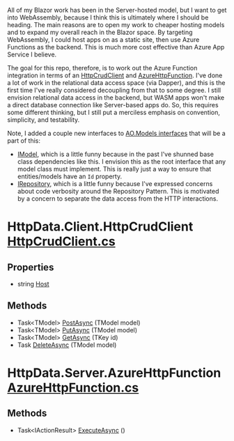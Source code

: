 All of my Blazor work has been in the Server-hosted model, but I want to get into WebAssembly, because I think this is ultimately where I should be heading. The main reasons are to open my work to cheaper hosting models and to expand my overall reach in the Blazor space. By targeting WebAssembly, I could host apps on as a static site, then use Azure Functions as the backend. This is much more cost effective than Azure App Service I believe.

The goal for this repo, therefore, is to work out the Azure Function integration in terms of an [HttpCrudClient](https://github.com/adamfoneil/HttpData/blob/master/HttpData.Client/HttpCrudClient.cs) and [AzureHttpFunction](https://github.com/adamfoneil/HttpData/blob/master/HttpData.Server/AzureHttpFunction.cs). I've done a lot of work in the relational data access space (via Dapper), and this is the first time I've really considered decoupling from that to some degree. I still envision relational data access in the backend, but WASM apps won't make a direct database connection like Server-based apps do. So, this requires some different thinking, but I still put a merciless emphasis on convention, simplicity, and testability.

Note, I added a couple new interfaces to [AO.Models interfaces](https://github.com/adamfoneil/Models/tree/master/Models/Interfaces) that will be a part of this:
- [IModel](https://github.com/adamfoneil/Models/blob/master/Models/Interfaces/IModel.cs), which is a little funny because in the past I've shunned base class dependencies like this. I envision this as the root interface that any model class must implement. This is really just a way to ensure that entities/models have an `Id` property.
- [IRepository](https://github.com/adamfoneil/Models/blob/master/Models/Interfaces/IRepository.cs), which is a little funny because I've expressed concerns about code verbosity around the Repository Pattern. This is motivated by a concern to separate the data access from the HTTP interactions.

# HttpData.Client.HttpCrudClient [HttpCrudClient.cs](https://github.com/adamfoneil/HttpData/blob/master/HttpData.Client/HttpCrudClient.cs#L9)
## Properties
- string [Host](https://github.com/adamfoneil/HttpData/blob/master/HttpData.Client/HttpCrudClient.cs#L21)
## Methods
- Task\<TModel\> [PostAsync](https://github.com/adamfoneil/HttpData/blob/master/HttpData.Client/HttpCrudClient.cs#L23)<TModel>
 (TModel model)
- Task\<TModel\> [PutAsync](https://github.com/adamfoneil/HttpData/blob/master/HttpData.Client/HttpCrudClient.cs#L32)<TModel>
 (TModel model)
- Task\<TModel\> [GetAsync](https://github.com/adamfoneil/HttpData/blob/master/HttpData.Client/HttpCrudClient.cs#L39)<TKey>
 (TKey id)
- Task [DeleteAsync](https://github.com/adamfoneil/HttpData/blob/master/HttpData.Client/HttpCrudClient.cs#L47)<TModel>
 (TModel model)

# HttpData.Server.AzureHttpFunction [AzureHttpFunction.cs](https://github.com/adamfoneil/HttpData/blob/master/HttpData.Server/AzureHttpFunction.cs#L14)
## Methods
- Task\<IActionResult\> [ExecuteAsync](https://github.com/adamfoneil/HttpData/blob/master/HttpData.Server/AzureHttpFunction.cs#L33)
 ()
